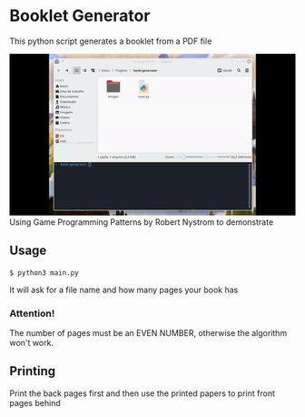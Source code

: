 # Booklet Generator
This python script generates a booklet from a PDF file

![demo](demo.gif)  
Using Game Programming Patterns by Robert Nystrom to demonstrate

## Usage
```
$ python3 main.py
```

It will ask for a file name and how many pages your book has

### Attention!
The number of pages must be an EVEN NUMBER, otherwise the algorithm won't work.

## Printing
Print the back pages first and then use the printed papers to print front pages behind